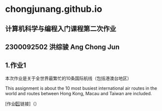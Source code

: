 # chongjunang.github.io
## 计算机科学与编程入门课程第二次作业

## 2300092502 洪综骏 Ang Chong Jun

## 1.作业1
本次作业是关于全世界最繁忙的10条国际航线（包括港澳台地区）

This assignment is about the 10 most busiest international air routes in the world and routes between Hong Kong, Macau and Taiwan are included.

[作业1️⃣链接]（）
